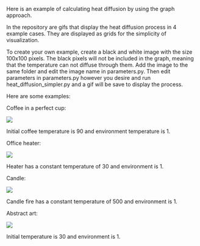 Here is an example of calculating heat diffusion by using the graph approach. 

In the repository are gifs that display the heat diffusion process in 4 example cases. They are displayed as grids for the simplicity of visualization.

To create your own example, create a black and white image with the size 100x100 pixels. The black pixels will not be included in the graph, meaning that the temperature can not diffuse through them. Add the image to the same folder and edit the image name in parameters.py. Then edit parameters in parameters.py however you desire and run heat_diffusion_simpler.py and a gif will be save to display the process.


Here are some examples:

Coffee in a perfect cup: 

![](./gifs/coffee.gif)

Initial coffee temperature is 90 and environment temperature is 1.



Office heater:

![](./gifs/office.gif)

Heater has a constant temperature of 30 and environment is 1.


Candle:

![](./gifs/candle.gif)

Candle fire has a constant temperature of 500 and environment is 1.


Abstract art:

![](./gifs/abstract.gif)

Initial temperature is 30 and environment is 1.
